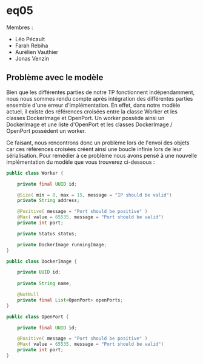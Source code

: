 # eq05

Membres :
 - Léo Pécault
 - Farah Rebiha
 - Aurélien Vauthier
 - Jonas Venzin

## Problème avec le modèle

Bien que les différentes parties de notre TP fonctionnent indépendamment, nous nous
sommes rendu compte après intégration des différentes parties ensemble d'une erreur
d'implémentation. En effet, dans notre modèle actuel, il existe des références croisées
entre la classe Worker et les classes DockerImage et OpenPort. Un worker possède ainsi
un DockerImage et une liste d'OpenPort et les classes DockerImage / OpenPort possèdent un
worker. 

Ce faisant, nous rencontrons donc un problème lors de l'envoi des objets car ces
références croisées créent ainsi une boucle infinie lors de leur sérialisation.
Pour remédier à ce problème nous avons pensé à une nouvelle implémentation du modèle
que vous trouverez ci-dessous :

```java
public class Worker {

	private final UUID id;

	@Size( min = 8, max = 15, message = "IP should be valid")
	private String address;

	@Positive( message = "Port should be positive" )
	@Max( value = 65535, message = "Port should be valid")
	private int port;

	private Status status;

	private DockerImage runningImage;
}
```

```java
public class DockerImage {

	private UUID id;
	
	private String name;

	@NotNull
	private final List<OpenPort> openPorts;
}
```

```java
public class OpenPort {

	private final UUID id;

	@Positive( message = "Port should be positive" )
	@Max( value = 65535, message = "Port should be valid")
	private int port;
}
```